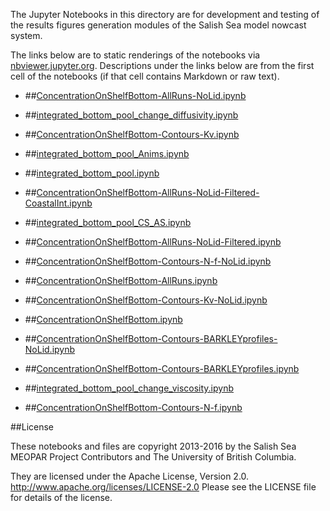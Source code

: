 The Jupyter Notebooks in this directory are for development and testing of
the results figures generation modules of the Salish Sea model nowcast system.

The links below are to static renderings of the notebooks via
[nbviewer.jupyter.org](http://nbviewer.jupyter.org/).
Descriptions under the links below are from the first cell of the notebooks
(if that cell contains Markdown or raw text).

* ##[ConcentrationOnShelfBottom-AllRuns-NoLid.ipynb](http://nbviewer.jupyter.org/urls/bitbucket.org/canyonsubc/outputanalysisnotebooks/raw/tip/ConcentrationOnShelfBottom/ConcentrationOnShelfBottom-AllRuns-NoLid.ipynb)  
    
* ##[integrated_bottom_pool_change_diffusivity.ipynb](http://nbviewer.jupyter.org/urls/bitbucket.org/canyonsubc/outputanalysisnotebooks/raw/tip/ConcentrationOnShelfBottom/integrated_bottom_pool_change_diffusivity.ipynb)  
    
* ##[ConcentrationOnShelfBottom-Contours-Kv.ipynb](http://nbviewer.jupyter.org/urls/bitbucket.org/canyonsubc/outputanalysisnotebooks/raw/tip/ConcentrationOnShelfBottom/ConcentrationOnShelfBottom-Contours-Kv.ipynb)  
    
* ##[integrated_bottom_pool_Anims.ipynb](http://nbviewer.jupyter.org/urls/bitbucket.org/canyonsubc/outputanalysisnotebooks/raw/tip/ConcentrationOnShelfBottom/integrated_bottom_pool_Anims.ipynb)  
    
* ##[integrated_bottom_pool.ipynb](http://nbviewer.jupyter.org/urls/bitbucket.org/canyonsubc/outputanalysisnotebooks/raw/tip/ConcentrationOnShelfBottom/integrated_bottom_pool.ipynb)  
    
* ##[ConcentrationOnShelfBottom-AllRuns-NoLid-Filtered-CoastalInt.ipynb](http://nbviewer.jupyter.org/urls/bitbucket.org/canyonsubc/outputanalysisnotebooks/raw/tip/ConcentrationOnShelfBottom/ConcentrationOnShelfBottom-AllRuns-NoLid-Filtered-CoastalInt.ipynb)  
    
* ##[integrated_bottom_pool_CS_AS.ipynb](http://nbviewer.jupyter.org/urls/bitbucket.org/canyonsubc/outputanalysisnotebooks/raw/tip/ConcentrationOnShelfBottom/integrated_bottom_pool_CS_AS.ipynb)  
    
* ##[ConcentrationOnShelfBottom-AllRuns-NoLid-Filtered.ipynb](http://nbviewer.jupyter.org/urls/bitbucket.org/canyonsubc/outputanalysisnotebooks/raw/tip/ConcentrationOnShelfBottom/ConcentrationOnShelfBottom-AllRuns-NoLid-Filtered.ipynb)  
    
* ##[ConcentrationOnShelfBottom-Contours-N-f-NoLid.ipynb](http://nbviewer.jupyter.org/urls/bitbucket.org/canyonsubc/outputanalysisnotebooks/raw/tip/ConcentrationOnShelfBottom/ConcentrationOnShelfBottom-Contours-N-f-NoLid.ipynb)  
    
* ##[ConcentrationOnShelfBottom-AllRuns.ipynb](http://nbviewer.jupyter.org/urls/bitbucket.org/canyonsubc/outputanalysisnotebooks/raw/tip/ConcentrationOnShelfBottom/ConcentrationOnShelfBottom-AllRuns.ipynb)  
    
* ##[ConcentrationOnShelfBottom-Contours-Kv-NoLid.ipynb](http://nbviewer.jupyter.org/urls/bitbucket.org/canyonsubc/outputanalysisnotebooks/raw/tip/ConcentrationOnShelfBottom/ConcentrationOnShelfBottom-Contours-Kv-NoLid.ipynb)  
    
* ##[ConcentrationOnShelfBottom.ipynb](http://nbviewer.jupyter.org/urls/bitbucket.org/canyonsubc/outputanalysisnotebooks/raw/tip/ConcentrationOnShelfBottom/ConcentrationOnShelfBottom.ipynb)  
    
* ##[ConcentrationOnShelfBottom-Contours-BARKLEYprofiles-NoLid.ipynb](http://nbviewer.jupyter.org/urls/bitbucket.org/canyonsubc/outputanalysisnotebooks/raw/tip/ConcentrationOnShelfBottom/ConcentrationOnShelfBottom-Contours-BARKLEYprofiles-NoLid.ipynb)  
    
* ##[ConcentrationOnShelfBottom-Contours-BARKLEYprofiles.ipynb](http://nbviewer.jupyter.org/urls/bitbucket.org/canyonsubc/outputanalysisnotebooks/raw/tip/ConcentrationOnShelfBottom/ConcentrationOnShelfBottom-Contours-BARKLEYprofiles.ipynb)  
    
* ##[integrated_bottom_pool_change_viscosity.ipynb](http://nbviewer.jupyter.org/urls/bitbucket.org/canyonsubc/outputanalysisnotebooks/raw/tip/ConcentrationOnShelfBottom/integrated_bottom_pool_change_viscosity.ipynb)  
    
* ##[ConcentrationOnShelfBottom-Contours-N-f.ipynb](http://nbviewer.jupyter.org/urls/bitbucket.org/canyonsubc/outputanalysisnotebooks/raw/tip/ConcentrationOnShelfBottom/ConcentrationOnShelfBottom-Contours-N-f.ipynb)  
    

##License

These notebooks and files are copyright 2013-2016
by the Salish Sea MEOPAR Project Contributors
and The University of British Columbia.

They are licensed under the Apache License, Version 2.0.
http://www.apache.org/licenses/LICENSE-2.0
Please see the LICENSE file for details of the license.
